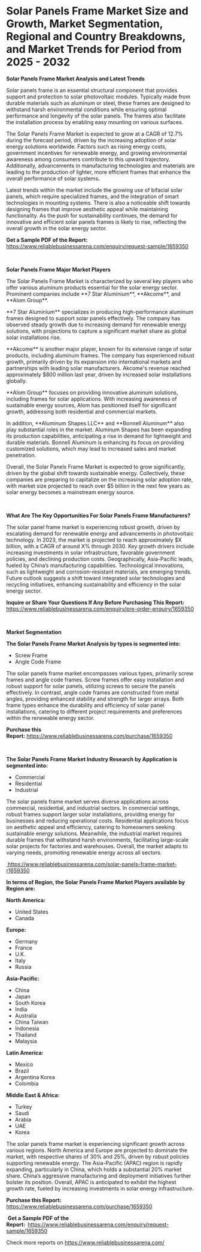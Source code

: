 <p><h1>Solar Panels Frame Market Size and Growth, Market Segmentation, Regional and Country Breakdowns, and Market Trends for Period from 2025 -  2032</h1></p><p><strong>Solar Panels Frame Market Analysis and Latest Trends</strong></p>
<p><p>Solar panels frame is an essential structural component that provides support and protection to solar photovoltaic modules. Typically made from durable materials such as aluminum or steel, these frames are designed to withstand harsh environmental conditions while ensuring optimal performance and longevity of the solar panels. The frames also facilitate the installation process by enabling easy mounting on various surfaces.</p><p>The Solar Panels Frame Market is expected to grow at a CAGR of 12.7% during the forecast period, driven by the increasing adoption of solar energy solutions worldwide. Factors such as rising energy costs, government incentives for renewable energy, and growing environmental awareness among consumers contribute to this upward trajectory. Additionally, advancements in manufacturing technologies and materials are leading to the production of lighter, more efficient frames that enhance the overall performance of solar systems.</p><p>Latest trends within the market include the growing use of bifacial solar panels, which require specialized frames, and the integration of smart technologies in mounting systems. There is also a noticeable shift towards designing frames that improve aesthetic appeal while maintaining functionality. As the push for sustainability continues, the demand for innovative and efficient solar panels frames is likely to rise, reflecting the overall growth in the solar energy sector.</p></p>
<p><strong>Get a Sample PDF of the Report:&nbsp;</strong> <a href="https://www.reliablebusinessarena.com/enquiry/request-sample/1659350?utm_campaign=3261&utm_medium=2&utm_source=Github&utm_content=ia&utm_term=08042025&utm_id=solar-panels-frame">https://www.reliablebusinessarena.com/enquiry/request-sample/1659350</a></p>
<p>&nbsp;</p>
<p><strong>Solar Panels Frame Major Market Players</strong></p>
<p><p>The Solar Panels Frame Market is characterized by several key players who offer various aluminum products essential for the solar energy sector. Prominent companies include **7 Star Aluminium**, **Akcome**, and **Alom Group**.</p><p>**7 Star Aluminium** specializes in producing high-performance aluminum frames designed to support solar panels effectively. The company has observed steady growth due to increasing demand for renewable energy solutions, with projections to capture a significant market share as global solar installations rise.</p><p>**Akcome** is another major player, known for its extensive range of solar products, including aluminum frames. The company has experienced robust growth, primarily driven by its expansion into international markets and partnerships with leading solar manufacturers. Akcome's revenue reached approximately $800 million last year, driven by increased solar installations globally.</p><p>**Alom Group** focuses on providing innovative aluminum solutions, including frames for solar applications. With increasing awareness of sustainable energy sources, Alom has positioned itself for significant growth, addressing both residential and commercial markets.</p><p>In addition, **Aluminum Shapes LLC** and **Bonnell Aluminum** also play substantial roles in the market. Aluminum Shapes has been expanding its production capabilities, anticipating a rise in demand for lightweight and durable materials. Bonnell Aluminum is enhancing its focus on providing customized solutions, which may lead to increased sales and market penetration.</p><p>Overall, the Solar Panels Frame Market is expected to grow significantly, driven by the global shift towards sustainable energy. Collectively, these companies are preparing to capitalize on the increasing solar adoption rate, with market size projected to reach over $5 billion in the next few years as solar energy becomes a mainstream energy source.</p></p>
<p>&nbsp;</p>
<p><strong>What Are The Key Opportunities For Solar Panels Frame Manufacturers?</strong></p>
<p><p>The solar panel frame market is experiencing robust growth, driven by escalating demand for renewable energy and advancements in photovoltaic technology. In 2023, the market is projected to reach approximately $X billion, with a CAGR of around X% through 2030. Key growth drivers include increasing investments in solar infrastructure, favorable government policies, and declining production costs. Geographically, Asia-Pacific leads, fueled by China’s manufacturing capabilities. Technological innovations, such as lightweight and corrosion-resistant materials, are emerging trends. Future outlook suggests a shift toward integrated solar technologies and recycling initiatives, enhancing sustainability and efficiency in the solar energy sector.</p></p>
<p><strong>Inquire or Share Your Questions If Any Before Purchasing This Report:</strong> <a href="https://www.reliablebusinessarena.com/enquiry/pre-order-enquiry/1659350?utm_campaign=3261&utm_medium=2&utm_source=Github&utm_content=ia&utm_term=08042025&utm_id=solar-panels-frame">https://www.reliablebusinessarena.com/enquiry/pre-order-enquiry/1659350</a></p>
<p>&nbsp;</p>
<p><strong>Market Segmentation</strong></p>
<p><strong>The Solar Panels Frame Market Analysis by types is segmented into:</strong></p>
<p><ul><li>Screw Frame</li><li>Angle Code Frame</li></ul></p>
<p><p>The solar panels frame market encompasses various types, primarily screw frames and angle code frames. Screw frames offer easy installation and robust support for solar panels, utilizing screws to secure the panels effectively. In contrast, angle code frames are constructed from metal angles, providing enhanced stability and strength for larger arrays. Both frame types enhance the durability and efficiency of solar panel installations, catering to different project requirements and preferences within the renewable energy sector.</p></p>
<p><strong>Purchase this Report:&nbsp;</strong><a href="https://www.reliablebusinessarena.com/purchase/1659350?utm_campaign=3261&utm_medium=2&utm_source=Github&utm_content=ia&utm_term=08042025&utm_id=solar-panels-frame">https://www.reliablebusinessarena.com/purchase/1659350</a></p>
<p>&nbsp;</p>
<p><strong>The Solar Panels Frame Market Industry Research by Application is segmented into:</strong></p>
<p><ul><li>Commercial</li><li>Residential</li><li>Industrial</li></ul></p>
<p><p>The solar panels frame market serves diverse applications across commercial, residential, and industrial sectors. In commercial settings, robust frames support larger solar installations, providing energy for businesses and reducing operational costs. Residential applications focus on aesthetic appeal and efficiency, catering to homeowners seeking sustainable energy solutions. Meanwhile, the industrial market requires durable frames that withstand harsh environments, facilitating large-scale solar projects for factories and warehouses. Overall, the market adapts to varying needs, promoting renewable energy across all sectors.</p></p>
<p><a href="https://www.reliablebusinessarena.com/solar-panels-frame-market-r1659350?utm_campaign=3261&utm_medium=2&utm_source=Github&utm_content=ia&utm_term=08042025&utm_id=solar-panels-frame">&nbsp;https://www.reliablebusinessarena.com/solar-panels-frame-market-r1659350</a></p>
<p><strong>In terms of Region, the Solar Panels Frame Market Players available by Region are:</strong></p>
<p>
    <p> <strong> North America: </strong>
        <ul>
            <li>United States</li>
            <li>Canada</li>
        </ul>
        </p> 
    <p> <strong> Europe: </strong>
        <ul>
            <li>Germany</li>
            <li>France</li>
            <li>U.K.</li>
            <li>Italy</li>
            <li>Russia</li>
        </ul>
        </p> 
    <p> <strong> Asia-Pacific: </strong>
        <ul>
            <li>China</li>
            <li>Japan</li>
            <li>South Korea</li>
            <li>India</li>
            <li>Australia</li>
            <li>China Taiwan</li>
            <li>Indonesia</li>
            <li>Thailand</li>
            <li>Malaysia</li>
        </ul>
        </p> 
    <p> <strong> Latin America: </strong>
        <ul>
            <li>Mexico</li>
            <li>Brazil</li>
            <li>Argentina Korea</li>
            <li>Colombia</li>
        </ul>
        </p> 
    <p> <strong> Middle East & Africa: </strong>
        <ul>
            <li>Turkey</li>
            <li>Saudi</li>
            <li>Arabia</li>
            <li>UAE</li>
            <li>Korea</li>
        </ul>
    </p>
    </p>
<p><p>The solar panels frame market is experiencing significant growth across various regions. North America and Europe are projected to dominate the market, with respective shares of 30% and 25%, driven by robust policies supporting renewable energy. The Asia-Pacific (APAC) region is rapidly expanding, particularly in China, which holds a substantial 20% market share. China’s aggressive manufacturing and deployment initiatives further bolster its position. Overall, APAC is anticipated to exhibit the highest growth rate, fueled by increasing investments in solar energy infrastructure.</p></p>
<p><strong>Purchase this Report: </strong><a href="https://www.reliablebusinessarena.com/purchase/1659350?utm_campaign=3261&utm_medium=2&utm_source=Github&utm_content=ia&utm_term=08042025&utm_id=solar-panels-frame">https://www.reliablebusinessarena.com/purchase/1659350</a></p>
<p>&nbsp;<strong>Get a Sample PDF of the Report:&nbsp;&nbsp;</strong><a href="https://www.reliablebusinessarena.com/enquiry/request-sample/1659350?utm_campaign=3261&utm_medium=2&utm_source=Github&utm_content=ia&utm_term=08042025&utm_id=solar-panels-frame">https://www.reliablebusinessarena.com/enquiry/request-sample/1659350</a></p>
<p><strong></strong></p>
<p>Check more reports on <a href="https://www.reliablebusinessarena.com/?utm_campaign=3261&utm_medium=2&utm_source=Github&utm_content=ia&utm_term=08042025&utm_id=solar-panels-frame">https://www.reliablebusinessarena.com/</a></p>
